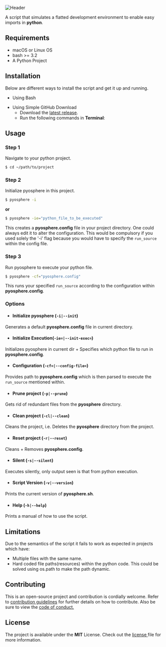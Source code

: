 ![Header](https://raw.githubusercontent.com/vedantpuri/pyosphere/master/resources/header.png)

A script that simulates a flatted development environment to enable easy  imports in **python**.

<!-- Problem -->
<!--
- Running a file from a diff location spoils importing
- Confusing and complicated ways to import files in python (relative imports etc)
-->
<!-- Solution -->
<!--
- Aggregation of hard-links of all py files into one folder
- Simply import 'filename'. No path or relative imports or anything of that sort needed.
-->
## Requirements
- macOS or Linux OS
- bash >= 3.2
- A Python Project

<!--  curl ??  @mayankk2308-->

## Installation
Below are different ways to install the script and get it up and running.
- Using Bash
  <!--  To be filled by @mayankk2308-->
  <!-- This will automatically install the latest version of pyosphere.sh. -->

<!-- - Using HomeBrew -->
- Using Simple GitHub Download
  - Download the [latest release](https://github.com/vedantpuri/pyosphere/releases).
  - Run the following commands in **Terminal**:
  <!-- ```bash
  $ cd ~/Downloads
  $ chmod +x pyosphere.sh
  $ ./pyosphere.sh
  ``` -->

## Usage
### Step 1
Navigate to your python project.
```bash
$ cd ~/path/to/project
```

### Step 2
Initialize pyosphere in this project.
```bash
$ pyosphere -i
```
**or**
```bash
$ pyosphere -ie="python_file_to_be_executed"
```
This creates a **pyosphere.config** file in your project directory. One could always edit it to alter the configuration. This would be compulsory if you used solely the '-i' flag because you would have to specify the `run_source` within the config file.

### Step 3
Run pyosphere to execute your python file.
```bash
$ pyosphere -cf="pyosphere.config"
```
This runs your specified `run_source` according to the configuration within **pyosphere.config**.

### Options
- #### Initialize pyosphere (`-i|--init`)
Generates a default **pyosphere.config** file in current directory.
- #### Initialize Execution(`-ie=|--init-exec=`)
Initializes pyosphere in current dir + Specifies which python file to run in **pyosphere.config**.
- #### Configuration (`-cf=|--config-file=`)
Provides path to **pyosphere.config** which is then parsed to execute the `run_source` mentioned within.
- #### Prune project (`-p|--prune`)
Gets rid of redundant files from the **pyosphere** directory.
- #### Clean project (`-cl|--clean`)
Cleans the project, i.e. Deletes the **pyosphere** directory from the project.
- #### Reset project (`-r|--reset`)
Cleans + Removes **pyosphere.config**.
- #### Silent (`-s|--silent`)
Executes silently, only output seen is that from python execution.
- #### Script Version (`-v|--version`)
Prints the current version of **pyosphere.sh**.
- #### Help (`-h|--help`)
Prints a manual of how to use the script.

## Limitations
Due to the semantics of the script it fails to work as expected in projects which have:
- Multiple files with the same name.
- Hard coded file paths(resources) within the python code. This could be solved using  os.path to make the path dynamic.

## Contributing
This is an open-source project and contribution is cordially welcome. Refer to [contribution guidelines](https://github.com/vedantpuri/pyosphere/blob/master/.github/CONTRIBUTING.md) for further details on how to contribute. Also be sure to view the [code of conduct.](https://github.com/vedantpuri/pyosphere/blob/master/CODE_OF_CONDUCT.md)

<!-- ## Disclaimer -->
<!-- Short and well worded statement that ensures that script not liable for any issues caused -->

## License
 The project is available under the **MIT** License. Check out the [license ](https://github.com/vedantpuri/pyosphere/blob/master/LICENSE.md) file for more information.
